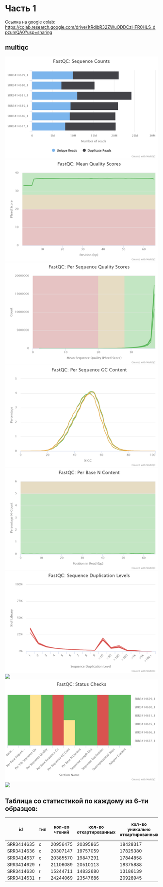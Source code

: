 # Часть 1

Ссылка на google colab: https://colab.research.google.com/drive/1tRdibR32ZWuODDCzHFR0HLS_dpzumQA0?usp=sharing

## multiqc

![](/multiqc/fastqc_sequence_counts_plot.png)
![](/multiqc/fastqc_per_base_sequence_quality_plot.png)
![](/multiqc/fastqc_per_sequence_quality_scores_plot.png)
![](/multiqc/fastqc_per_sequence_gc_content_plot.png)
![](/multiqc/fastqc_per_base_n_content_plot.png)
![](/multiqc/fastqc_sequence_duplication_levels_plot.png)
![](/multiqc/fastqc_adapter_content_plot.png)
![](/multiqc/fastqc-status-check-heatmap.png)
![](/multiqc/fastqc_sequence_length_distribution_plot.png)

## Таблица со статистикой по каждому из 6-ти образцов:

| id         | тип | кол-во чтений | кол-во откартированных | кол-во уникально откартированных | общее кол-во чтений на генах |
|------------|-----|---------------|------------------------|----------------------------------|------------------------------|
| SRR3414635 | c   | 20956475      | 20395865               | 18428317                         | 16275997                     |
| SRR3414636 | c   | 20307147      | 19757059               | 17825380                         | 17757580                     |
| SRR3414637 | c   | 20385570      | 19847291               | 17844858                         | 15736978                     |
| SRR3414629 | r   | 21106089      | 20510113               | 18375888                         | 16049609                     |
| SRR3414630 | r   | 15244711      | 14832680               | 13186139                         | 11465324                     |
| SRR3414631 | r   | 24244069      | 23547686               | 20928945                         | 18408851                     |
